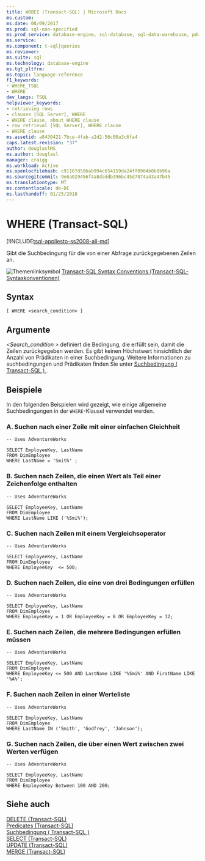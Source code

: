```yaml
---
title: WOBEI (Transact-SQL) | Microsoft Docs
ms.custom: 
ms.date: 08/09/2017
ms.prod: sql-non-specified
ms.prod_service: database-engine, sql-database, sql-data-warehouse, pdw
ms.service: 
ms.component: t-sql|queries
ms.reviewer: 
ms.suite: sql
ms.technology: database-engine
ms.tgt_pltfrm: 
ms.topic: language-reference
f1_keywords:
- WHERE_TSQL
- WHERE
dev_langs: TSQL
helpviewer_keywords:
- retrieving rows
- clauses [SQL Server], WHERE
- WHERE clause, about WHERE clause
- row retrieval [SQL Server], WHERE clause
- WHERE clause
ms.assetid: a8430421-7bce-4fab-a2d2-56c00a3c6fa4
caps.latest.revision: "37"
author: douglaslMS
ms.author: douglasl
manager: craigg
ms.workload: Active
ms.openlocfilehash: c91187d506ab994c654159da24ff0904b0b8b96a
ms.sourcegitcommit: 9e6a029456f4a8daddb396bc45d7874a43a47b45
ms.translationtype: MT
ms.contentlocale: de-DE
ms.lasthandoff: 01/25/2018
---
```

# <a name="where-transact-sql"></a>WHERE (Transact-SQL)
[!INCLUDE[tsql-appliesto-ss2008-all-md](../../includes/tsql-appliesto-ss2008-all-md.md)]

  Gibt die Suchbedingung für die von einer Abfrage zurückgegebenen Zeilen an.  
  
 ![Themenlinksymbol](../../database-engine/configure-windows/media/topic-link.gif "Topic link icon") [Transact-SQL Syntax Conventions (Transact-SQL-Syntaxkonventionen)](../../t-sql/language-elements/transact-sql-syntax-conventions-transact-sql.md)  
  
## <a name="syntax"></a>Syntax  
  
```  
[ WHERE <search_condition> ]  
```  
  
## <a name="arguments"></a>Argumente  
\<*Search_condition* > definiert die Bedingung, die erfüllt sein, damit die Zeilen zurückgegeben werden. Es gibt keinen Höchstwert hinsichtlich der Anzahl von Prädikaten in einer Suchbedingung. Weitere Informationen zu suchbedingungen und Prädikaten finden Sie unter [Suchbedingung &#40; Transact-SQL &#41; ](../../t-sql/queries/search-condition-transact-sql.md).  
  
## <a name="examples"></a>Beispiele  
 In den folgenden Beispielen wird gezeigt, wie einige allgemeine Suchbedingungen in der `WHERE`-Klausel verwendet werden.  
  
### <a name="a-finding-a-row-by-using-a-simple-equality"></a>A. Suchen nach einer Zeile mit einer einfachen Gleichheit  
  
```  
-- Uses AdventureWorks  
  
SELECT EmployeeKey, LastName  
FROM DimEmployee  
WHERE LastName = 'Smith' ;  
```  
  
### <a name="b-finding-rows-that-contain-a-value-as-part-of-a-string"></a>B. Suchen nach Zeilen, die einen Wert als Teil einer Zeichenfolge enthalten  
  
```  
-- Uses AdventureWorks  
  
SELECT EmployeeKey, LastName  
FROM DimEmployee  
WHERE LastName LIKE ('%Smi%');  
```  
  
### <a name="c-finding-rows-by-using-a-comparison-operator"></a>C. Suchen nach Zeilen mit einem Vergleichsoperator  
  
```  
-- Uses AdventureWorks  
  
SELECT EmployeeKey, LastName  
FROM DimEmployee  
WHERE EmployeeKey  <= 500;  
```  
  
### <a name="d-finding-rows-that-meet-any-of-three-conditions"></a>D. Suchen nach Zeilen, die eine von drei Bedingungen erfüllen  
  
```  
-- Uses AdventureWorks  
  
SELECT EmployeeKey, LastName  
FROM DimEmployee  
WHERE EmployeeKey = 1 OR EmployeeKey = 8 OR EmployeeKey = 12;  
```  
  
### <a name="e-finding-rows-that-must-meet-several-conditions"></a>E. Suchen nach Zeilen, die mehrere Bedingungen erfüllen müssen  
  
```  
-- Uses AdventureWorks  
  
SELECT EmployeeKey, LastName  
FROM DimEmployee  
WHERE EmployeeKey <= 500 AND LastName LIKE '%Smi%' AND FirstName LIKE '%A%';  
```  
  
### <a name="f-finding-rows-that-are-in-a-list-of-values"></a>F. Suchen nach Zeilen in einer Werteliste  
  
```  
-- Uses AdventureWorks  
  
SELECT EmployeeKey, LastName  
FROM DimEmployee  
WHERE LastName IN ('Smith', 'Godfrey', 'Johnson');  
```  
  
### <a name="g-finding-rows-that-have-a-value-between-two-values"></a>G. Suchen nach Zeilen, die über einen Wert zwischen zwei Werten verfügen  
  
```  
-- Uses AdventureWorks  
  
SELECT EmployeeKey, LastName  
FROM DimEmployee  
WHERE EmployeeKey Between 100 AND 200;  
```  
  
## <a name="see-also"></a>Siehe auch  
 [DELETE &#40;Transact-SQL&#41;](../../t-sql/statements/delete-transact-sql.md)   
 [Predicates &#40;Transact-SQL&#41;](~/t-sql/queries/predicates.md)   
 [Suchbedingung &#40; Transact-SQL &#41;](../../t-sql/queries/search-condition-transact-sql.md)   
 [SELECT &#40;Transact-SQL&#41;](../../t-sql/queries/select-transact-sql.md)   
 [UPDATE (Transact-SQL)](../../t-sql/queries/update-transact-sql.md)   
 [MERGE &#40;Transact-SQL&#41;](../../t-sql/statements/merge-transact-sql.md)  
  
  


